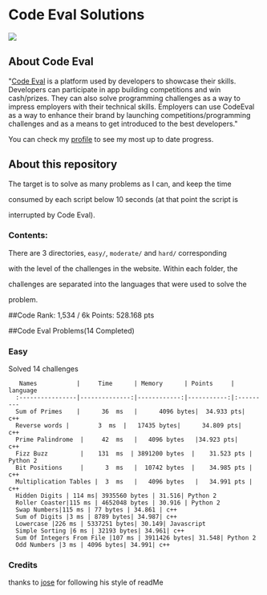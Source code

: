 # Code Eval Solutions

<img src="http://tech.co/wp-content/uploads/2012/06/codeEval.jpg"/>

## About Code Eval



"[Code Eval](https://www.codeeval.com) is a platform used by developers to showcase their skills. Developers can participate in app building competitions and win cash/prizes. They can also solve programming challenges as a way to impress employers with their technical skills. Employers can use CodeEval as a way to enhance their brand by launching competitions/programming challenges and as a means to get introduced to the best developers."



You can check my [profile](https://www.codeeval.com/profile/bote795/) to see my most up to date progress. 





## About this repository



The target is to solve as many problems as I can, and keep the time

consumed by each script below 10 seconds (at that point the script is

interrupted by Code Eval).



### Contents:



There are 3 directories, `easy/`, `moderate/` and `hard/` corresponding

with the level of the challenges in the website. Within each folder, the 

challenges are separated into the languages that were used to solve the 

problem. 

##Code Rank: 1,534 / 6k
      Points:                   528.168 pts


##Code Eval Problems(14 Completed)

### Easy

Solved 14 challenges  

       Names           |     Time      | Memory      | Points     | language 
      :----------------|--------------:|------------:|-----------:|:---------
      Sum of Primes    |      36  ms   |	  4096 bytes|  34.933 pts|	  c++ 
      Reverse words	|        3  ms  |   17435 bytes|      34.809 pts|	  c++	
      Prime Palindrome  |     42  ms   |   4096 bytes	|34.923 pts|	  c++
      Fizz Buzz         |    131  ms  | 3891200 bytes  |    31.523 pts |   Python 2  
      Bit Positions     |      3  ms   |  10742 bytes  |    34.985 pts |   c++ 
      Multiplication Tables |  3  ms   |   4096 bytes   |   34.991 pts |   c++ 
      Hidden Digits | 114 ms| 3935560 bytes | 31.516| Python 2
      Roller Coaster|115 ms | 4652048 bytes | 30.916 | Python 2
      Swap Numbers|115 ms | 77 bytes | 34.861 | c++
      Sum of Digits |3 ms | 8789 bytes| 34.987| c++
      Lowercase |226 ms | 5337251 bytes| 30.149| Javascript
      Simple Sorting |6 ms | 32193 bytes| 34.961| c++
      Sum Of Integers From File |107 ms | 3911426 bytes| 31.548| Python 2
      Odd Numbers |3 ms | 4096 bytes| 34.991| c++



### Credits

thanks to [jose](https://github.com/josejlm2) for following his style of readMe
